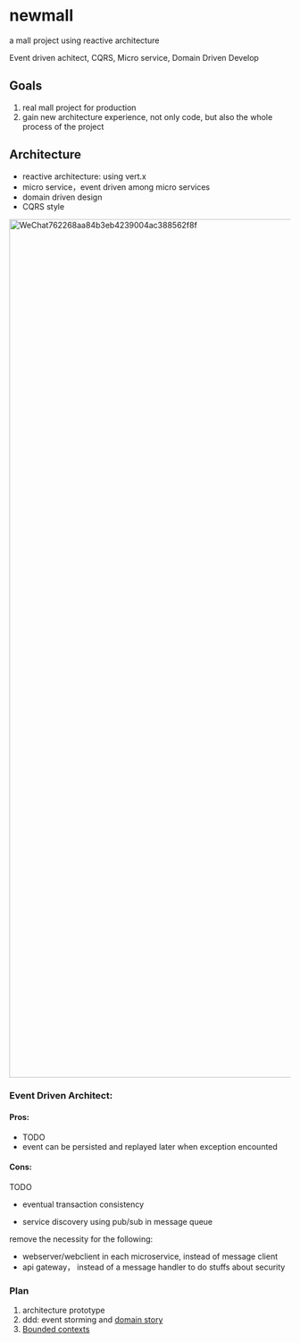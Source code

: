 # newmall
a mall project using reactive architecture 

Event driven achitect, CQRS, Micro service, Domain Driven Develop

## Goals
1. real mall project for production
2. gain new architecture experience, not only code, but also the whole process of the project 


## Architecture 
* reactive architecture: using vert.x
* micro service，event driven among micro services
* domain driven design
* CQRS style

<img width="1534" alt="WeChat762268aa84b3eb4239004ac388562f8f" src="https://user-images.githubusercontent.com/7393184/130392510-5e1b80d4-1310-406f-b431-2d127575289f.png">



### Event Driven Architect:
#### Pros:
* TODO
* event can be persisted and replayed later when exception encounted
#### Cons:
TODO
* eventual transaction consistency 


* service discovery using pub/sub in message queue  

remove the necessity for the following:
* webserver/webclient in each microservice, instead of message client
* api gateway， instead of a message handler to do stuffs about security


### Plan
1. architecture prototype
2. ddd: event storming and [domain story](design.md)  
3. [Bounded contexts](design.md#bounded-contexts) 

